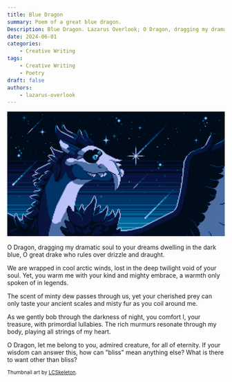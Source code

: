 ```yaml
---
title: Blue Dragon
summary: Poem of a great blue dragon.
Description: Blue Dragon. Lazarus Overlook; O Dragon, dragging my dramatic soul to your dreams dwelling in the dark blue, O great drake who rules over drizzle and draught. We are wrapped in cool arctic winds, lost in the deep twilight void of your soul. Yet, you warm me with your kind and mighty embrace, a warmth only spoken of in legends...
date: 2024-06-01
categories:
    - Creative Writing
tags:
    - Creative Writing
    - Poetry
draft: false
authors:
    - lazarus-overlook
---
```

![Art of a dragon by LCSkeleton](lcskeleton.webp)

O Dragon, dragging my dramatic soul to your dreams dwelling in the dark blue, O great drake who rules over drizzle and draught.

We are wrapped in cool arctic winds, lost in the deep twilight void of your soul. Yet, you warm me with your kind and mighty embrace, a warmth only spoken of in legends.

The scent of minty dew passes through us, yet your cherished prey can only taste your ancient scales and misty fur as you coil around me.

As we gently bob through the darkness of night, you comfort I, your treasure, with primordial lullabies. The rich murmurs resonate through my body, playing all strings of my heart.

O Dragon, let me belong to you, admired creature, for all of eternity. If your wisdom can answer this, how can "bliss" mean anything else? What is there to want other than bliss?

<sup>Thumbnail art by [LCSkeleton](https://www.furaffinity.net/user/lcskeleton/).</sup>
